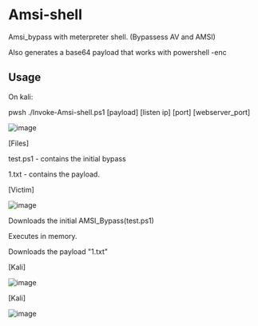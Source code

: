 # Amsi-shell
Amsi_bypass with meterpreter shell. (Bypassess AV and AMSI)

Also generates a base64 payload that works with powershell -enc



## Usage

On kali:

pwsh ./Invoke-Amsi-shell.ps1 [payload] [listen ip] [port] [webserver_port]

![image](https://github.com/wlfrag/Amsi-shell/assets/43529877/047ace71-6a80-400b-bd08-6e584509a0d1)

[Files]

test.ps1 - contains the initial bypass 

1.txt - contains the payload.


[Victim]

![image](https://github.com/wlfrag/Amsi-shell/assets/43529877/531c9c73-a4da-4f6f-b333-5c30bdb402e7)


Downloads the initial AMSI_Bypass(test.ps1)

Executes in memory.

Downloads the payload "1.txt"


[Kali]

![image](https://github.com/wlfrag/Amsi-shell/assets/43529877/9a07e9ed-03e8-42e5-8022-3394fc900db7)


[Kali]

![image](https://github.com/wlfrag/Amsi-shell/assets/43529877/c7bda651-3587-4dd5-8bbc-eddbd7c465bc)



